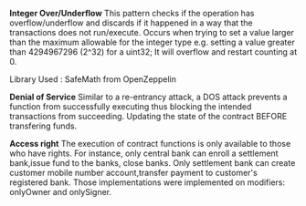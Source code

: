 **Integer Over/Underflow**
This pattern checks if the operation has overflow/underflow and discards if it happened in a way that the transactions does not run/execute. Occurs when trying to set a value larger than the maximum allowable for the integer type e.g. setting a value greater than 4294967296 (2^32) for a uint32; It will overflow and restart counting at 0.

Library Used : SafeMath from OpenZeppelin

**Denial of Service**
Similar to a re-entrancy attack, a DOS attack prevents a function from successfully executing thus blocking the intended transactions from succeeding. Updating the state of the contract BEFORE transfering funds.

**Access right**
The execution of contract functions is only available to those who have rights. For instance, only central bank can enroll a settlement bank,issue fund to the banks, close banks. Only settlement bank can create customer mobile number account,transfer payment to customer's registered bank. Those implementations were implemented on modifiers: onlyOwner and onlySigner.
